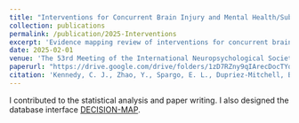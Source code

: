 ```yaml
---
title: "Interventions for Concurrent Brain Injury and Mental Health/Substance Use: Evidence Mapping Review, Equity Examination, & Development of an Interactive Knowledge Mobilization Platform"
collection: publications
permalink: /publication/2025-Interventions
excerpt: 'Evidence mapping review of interventions for concurrent brain injury and mental health/substance use.'
date: 2025-02-01
venue: 'The 53rd Meeting of the International Neuropsychological Society'
paperurl: "https://drive.google.com/drive/folders/1zD7RZny9qIArecDocTYq53vLp6__RiDW?usp=sharing"
citation: 'Kennedy, C. J., Zhao, Y., Spargo, E. L., Dupriez-Mitchell, B., Gavas, N., Rees, D., Premji, Z., Woodin, E., Schmidt, J., Breese Biagioni, J., & Garcia-Barrera, M. A. (2025, February). "Interventions for Concurrent Brain Injury and Mental Health/Substance Use: Evidence Mapping Review, Equity Examination, & Development of an Interactive Knowledge Mobilization Platform." <i>The 53rd Meeting of the International Neuropsychological Society, New Orleans, LA, USA.</i> (conference poaster presentation).'
---
```


I contributed to the statistical analysis and paper writing. I also designed the database interface <a href="https://decision-map.com/">DECISION-MAP</a>.